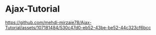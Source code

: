 # Ajax-Tutorial



https://github.com/mehdi-mirzaie78/Ajax-Tutorial/assets/107181484/530c47d0-eb52-43be-be52-44c323cf6bcc



